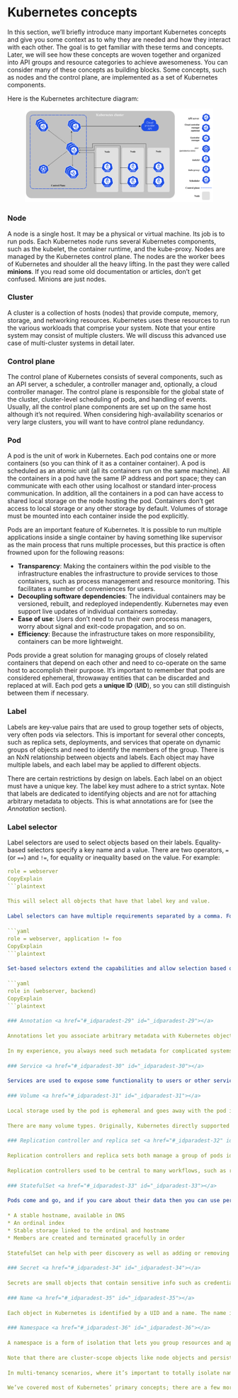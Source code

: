 # Kubernetes concepts

In this section, we’ll briefly introduce many important Kubernetes concepts and give you some context as to why they are needed and how they interact with each other. The goal is to get familiar with these terms and concepts. Later, we will see how these concepts are woven together and organized into API groups and resource categories to achieve awesomeness. You can consider many of these concepts as building blocks. Some concepts, such as nodes and the control plane, are implemented as a set of Kubernetes components.

Here is the Kubernetes architecture diagram:

<figure><img src="../../../.gitbook/assets/B18998_01_01.webp" alt=""><figcaption></figcaption></figure>

### Node <a href="#_idparadest-23" id="_idparadest-23"></a>

A node is a single host. It may be a physical or virtual machine. Its job is to run pods. Each Kubernetes node runs several Kubernetes components, such as the kubelet, the container runtime, and the kube-proxy. Nodes are managed by the Kubernetes control plane. The nodes are the worker bees of Kubernetes and shoulder all the heavy lifting. In the past they were called **minions**. If you read some old documentation or articles, don’t get confused. Minions are just nodes.

### Cluster <a href="#_idparadest-24" id="_idparadest-24"></a>

A cluster is a collection of hosts (nodes) that provide compute, memory, storage, and networking resources. Kubernetes uses these resources to run the various workloads that comprise your system. Note that your entire system may consist of multiple clusters. We will discuss this advanced use case of multi-cluster systems in detail later.

### Control plane <a href="#_idparadest-25" id="_idparadest-25"></a>

The control plane of Kubernetes consists of several components, such as an API server, a scheduler, a controller manager and, optionally, a cloud controller manager. The control plane is responsible for the global state of the cluster, cluster-level scheduling of pods, and handling of events. Usually, all the control plane components are set up on the same host although it’s not required. When considering high-availability scenarios or very large clusters, you will want to have control plane redundancy.&#x20;

### Pod <a href="#_idparadest-26" id="_idparadest-26"></a>

A pod is the unit of work in Kubernetes. Each pod contains one or more containers (so you can think of it as a container container). A pod is scheduled as an atomic unit (all its containers run on the same machine). All the containers in a pod have the same IP address and port space; they can communicate with each other using localhost or standard inter-process communication. In addition, all the containers in a pod can have access to shared local storage on the node hosting the pod. Containers don’t get access to local storage or any other storage by default. Volumes of storage must be mounted into each container inside the pod explicitly.

Pods are an important feature of Kubernetes. It is possible to run multiple applications inside a single container by having something like supervisor as the main process that runs multiple processes, but this practice is often frowned upon for the following reasons:

* **Transparency**: Making the containers within the pod visible to the infrastructure enables the infrastructure to provide services to those containers, such as process management and resource monitoring. This facilitates a number of conveniences for users.
* **Decoupling software dependencies**: The individual containers may be versioned, rebuilt, and redeployed independently. Kubernetes may even support live updates of individual containers someday.
* **Ease of use**: Users don’t need to run their own process managers, worry about signal and exit-code propagation, and so on.
* **Efficiency**: Because the infrastructure takes on more responsibility, containers can be more lightweight.

Pods provide a great solution for managing groups of closely related containers that depend on each other and need to co-operate on the same host to accomplish their purpose. It’s important to remember that pods are considered ephemeral, throwaway entities that can be discarded and replaced at will. Each pod gets a **unique ID** (**UID**), so you can still distinguish between them if necessary.

### Label <a href="#_idparadest-27" id="_idparadest-27"></a>

Labels are key-value pairs that are used to group together sets of objects, very often pods via selectors. This is important for several other concepts, such as replica sets, deployments, and services that operate on dynamic groups of objects and need to identify the members of the group. There is an NxN relationship between objects and labels. Each object may have multiple labels, and each label may be applied to different objects.

There are certain restrictions by design on labels. Each label on an object must have a unique key. The label key must adhere to a strict syntax. Note that labels are dedicated to identifying objects and are not for attaching arbitrary metadata to objects. This is what annotations are for (see the _Annotation_ section).

### Label selector <a href="#_idparadest-28" id="_idparadest-28"></a>

Label selectors are used to select objects based on their labels. Equality-based selectors specify a key name and a value. There are two operators, `=` (or `==`) and `!=`, for equality or inequality based on the value. For example:

```yaml
role = webserver
CopyExplain
```plaintext

This will select all objects that have that label key and value.

Label selectors can have multiple requirements separated by a comma. For example:

```yaml
role = webserver, application != foo
CopyExplain
```plaintext

Set-based selectors extend the capabilities and allow selection based on multiple values:

```yaml
role in (webserver, backend)
CopyExplain
```plaintext

### Annotation <a href="#_idparadest-29" id="_idparadest-29"></a>

Annotations let you associate arbitrary metadata with Kubernetes objects. Kubernetes just stores the annotations and makes their metadata available. Annotation key syntax has similar requirements as label keys.

In my experience, you always need such metadata for complicated systems, and it is nice that Kubernetes recognizes this need and provides it out of the box, so you don’t have to come up with your own separate metadata store and mapping object to their metadata.

### Service <a href="#_idparadest-30" id="_idparadest-30"></a>

Services are used to expose some functionality to users or other services. They usually encompass a group of pods, usually identified by – you guessed it – a label. You can have services that provide access to external resources, or pods you control directly at the virtual IP level. Native Kubernetes services are exposed through convenient endpoints. Note that services operate at layer 3 (TCP/UDP). Kubernetes 1.2 added the Ingress object, which provides access to HTTP objects – more on that later. Services are published or discovered via one of two mechanisms: DNS, or environment variables. Services can be load-balanced inside the cluster by Kubernetes. But, developers can choose to manage load balancing themselves in case of services that use external resources or require special treatment.

### Volume <a href="#_idparadest-31" id="_idparadest-31"></a>

Local storage used by the pod is ephemeral and goes away with the pod in most cases. Sometimes that’s all you need, if the goal is just to exchange data between containers of the node, but sometimes it’s important for the data to outlive the pod, or it’s necessary to share data between pods. The volume concept supports that need. The essence of a volume is a directory with some data that is mounted into a container.

There are many volume types. Originally, Kubernetes directly supported many volume types, but the modern approach for extending Kubernetes with volume types is through the **Container Storage Interface** (**CSI**). Most of the originally built-in volume types will have been (or are in the process of being) phased out in favor of out-of-tree plugins available through the CSI.

### Replication controller and replica set <a href="#_idparadest-32" id="_idparadest-32"></a>

Replication controllers and replica sets both manage a group of pods identified by a label selector and ensure that a certain number is always up and running. The main difference between them is that replication controllers test for membership by name equality and replica sets can use set-based selection. Replica sets are the way to go as they are a superset of replication controllers. I expect replication controllers to be deprecated at some point. Kubernetes guarantees that you will always have the same number of pods running as you specified in a replication controller, or a replica set. Whenever the number drops due to a problem with the hosting node or the pod itself, Kubernetes will fire up new instances. Note that, if you manually start pods and exceed the specified number, the replica set controller will kill some extra pods.

Replication controllers used to be central to many workflows, such as rolling updates and running one-off jobs. As Kubernetes evolved, it introduced direct support for many of these workflows, with dedicated objects such as **Deployment**, **Job**, **CronJob**, and **DaemonSet**. We will meet them all later.

### StatefulSet <a href="#_idparadest-33" id="_idparadest-33"></a>

Pods come and go, and if you care about their data then you can use persistent storage. That’s all good. But sometimes you want Kubernetes to manage a distributed data store such as **Cassandra** or **CockroachDB**. These clustered stores keep the data distributed across uniquely identified nodes. You can’t model that with regular pods and services. Enter **StatefulSet**. If you remember earlier, we discussed pets versus cattle and how cattle is the way to go. Well, StatefulSet sits somewhere in the middle. StatefulSet ensures (similar to a ReplicaSet) that a given number of instances with unique identities are running at any given time. StatefulSet members have the following properties:

* A stable hostname, available in DNS
* An ordinal index
* Stable storage linked to the ordinal and hostname
* Members are created and terminated gracefully in order

StatefulSet can help with peer discovery as well as adding or removing members safely.

### Secret <a href="#_idparadest-34" id="_idparadest-34"></a>

Secrets are small objects that contain sensitive info such as credentials and tokens. They are stored by default as plaintext in etcd, accessible by the Kubernetes API server, and can be mounted as files into pods (using dedicated secret volumes that piggyback on regular data volumes) that need access to them. The same secret can be mounted into multiple pods. Kubernetes itself creates secrets for its components, and you can create your own secrets. Another approach is to use secrets as environment variables. Note that secrets in a pod are always stored in memory (tmpfs in the case of mounted secrets) for better security. The best practice is to enable encryption at rest as well as access control with RBAC. We will discuss it in detail later.

### Name <a href="#_idparadest-35" id="_idparadest-35"></a>

Each object in Kubernetes is identified by a UID and a name. The name is used to refer to the object in API calls. Names should be up to 253 characters long and use lowercase alphanumeric characters, dashes (-), and dots (.). If you delete an object, you can create another object with the same name as the deleted object, but the UIDs must be unique across the lifetime of the cluster. The UIDs are generated by Kubernetes, so you don’t have to worry about it.

### Namespace <a href="#_idparadest-36" id="_idparadest-36"></a>

A namespace is a form of isolation that lets you group resources and apply policies. It is also a scope for names. Objects of the same kind must have unique names within a namespace. By default, pods in one namespace can access pods and services in other namespaces.

Note that there are cluster-scope objects like node objects and persistent volumes that don’t live in a namespace. Kubernetes may schedule pods from different namespaces to run on the same node. Likewise, pods from different namespaces can use the same persistent storage.

In multi-tenancy scenarios, where it’s important to totally isolate namespaces, you can do a passable job with proper network policies and resource quotas to ensure proper access and distribution of the physical cluster resources. But, in general namespaces are considered a weak form of isolation and there are other solutions more appropriated for hard multi-tenancy like virtual clusters..

We’ve covered most of Kubernetes’ primary concepts; there are a few more I mentioned briefly. In the next section, we will continue our journey into Kubernetes architecture by looking into its design motivations, the internals, and implementation, and even pick at the source code.
